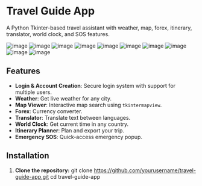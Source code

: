 # Travel Guide App

A Python Tkinter-based travel assistant with weather, map, forex, itinerary, translator, world clock, and SOS features.

![image](https://github.com/user-attachments/assets/520198ae-f109-4c43-91db-8be81ca4e6f5)
![image](https://github.com/user-attachments/assets/e0865881-9c1d-496a-886b-8614ad648630)
![image](https://github.com/user-attachments/assets/e703c92a-f609-41bf-b309-3888d4af1483)
![image](https://github.com/user-attachments/assets/ba6f452c-b669-46fa-8705-5d31cb714583)
![image](https://github.com/user-attachments/assets/3e245e29-8073-4cf3-b6b6-7f7e3bf18de5)
![image](https://github.com/user-attachments/assets/087bf8bb-781f-4b22-9489-24dc2f477484)
![image](https://github.com/user-attachments/assets/056bd200-d038-45e5-85f6-1461e4dedd7a)
![image](https://github.com/user-attachments/assets/98e07e7b-d00a-4a8b-b5aa-870e4fa401b1)
![image](https://github.com/user-attachments/assets/b7093ed6-5283-4364-997f-9c8c3ec4b998)
![image](https://github.com/user-attachments/assets/0d94bf4f-c321-4e3b-b86b-4cf2806cc4ed)










## Features

- **Login & Account Creation**: Secure login system with support for multiple users.
- **Weather**: Get live weather for any city.
- **Map Viewer**: Interactive map search using `tkintermapview`.
- **Forex**: Currency converter.
- **Translator**: Translate text between languages.
- **World Clock**: Get current time in any country.
- **Itinerary Planner**: Plan and export your trip.
- **Emergency SOS**: Quick-access emergency popup.

## Installation

1. **Clone the repository:**
git clone https://github.com/yourusername/travel-guide-app.git
cd travel-guide-app


